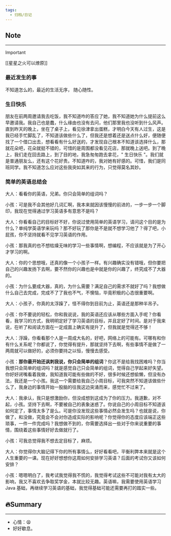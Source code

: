 ```yaml
---
tags:
  - 归档/日记
---
```


## Note

---

> [!Important]
> [[星星之火可以燎原]]

### 最近发生的事

不知道怎么的，最近的生活无序， 随心随性。

### 生日快乐

朋友在前两周邀请我去吃饭，我不知道咋的答应了她，我不知道她为什么提前这么早邀请我。我自己也是蠢，什么缘由也没有去问，他们那里我也没听到什么风声。直到昨天的晚上，坐在了桌子上，看见徐津拿出蛋糕，才明白今天有人过生，这是我已经手忙脚乱了，不知道该做些什么了，但我还是想着还是送点什么好，便随便找了一个借口出去，想看看有什么好送的，才发现自己根本不知道该选择什么，那就花朵吧，花朵就挺不错的，可惜的是周围都没看见花店，那就晚上送吧。到了晚上，我们走在回去路上，到了目的地，我急匆匆跑去拿花，" 生日快乐 "。我们就是普通朋友么，还有这个花好贵。不知道咋的，我对她有好感的。可惜，我们是同班同学。我不知道怎么应对这些我突如其来的行为，只觉得莫名其妙。

### 简单的英语总结会

大人：看看你的英语，兄弟。你只会简单的组词吗？

小孩：可是我不会其他好几词汇啊，我本来就因该慢慢的前进的，一步一步一个脚印，我现在觉得通过学习英语多有意思不是吗？

大人：你看看自己的目标好不好，你说过使用简单的英语学习，请问这个目的是为什么？单纯学英语学来玩吗？那不好玩了那你是不是就不想学习他了？得了吧，小屁孩，你不坚持就看不见学习英语的作用。

小孩：那我真的也不想枯燥无味的学习一些事情啊，想编程，不应该就是为了开心才学习的啊。

大人：你的个思想哦，还真的像一个小孩子一样。有兴趣确实没有错哦，但你要把自己的兴趣发扬下去啊，要不然你的兴趣也是中就是你的兴趣了，终究成不了大器的。

小孩：为什么要成大器，真的，为什么需要？满足自己的需求不就好了吗？我想做什么自己去完成，完成不了了我也不气，不懊恼，毕竟积极的心态很重要啊。

大人：小孩子，你真的太浮躁了，怪不得你到目前为止，英语还是那种半吊子。

小孩：你不要说的轻松，你和我说说，我的英语还应该从哪些方面入手呢？你看看，我学习的方式，我明明定好了学习英语的目标，并且定好了时间。是对于我来说，在听了和阅读方面在一定成面上确实有提升了，但我就是觉得还不够！

大人：浮躁，你看看那个人是一周成大名的，好吧，网络上的可能有。可哪有和你有什么关系呢？你都说了，你觉得有提升，那就坚持下去啊，有些事情不是做了一两周就可以做好的，必须你要持之以恒，慢慢去感受。

小孩：**那你最开始还讽刺我说，你只会简单的组词**？你这不是给我找困难吗？你当我想只会简单的组词吗？就是感觉自己只会简单的组词，觉得自己学起来好失望。你好好闭嘴看着我做，我知道我可能有些做的不好，很多时候还想偷懒，但没有办法，我还是一个小孩。我这一个需要给我自己小周目标，可我突然不知道该做些什么了，我身边的事情开始一股脑的往我这边突涌而来，感觉忙不过来了。

大人：我承认，我只是想激励你，但没成想到这成为了你的压力。我道歉，对不起，小孩。坚持下去啊，不要被自己的表象迷惑了。你说自己的小周目标不知道该如何定了，事情太多了是么。可是你没发现这些事情必然会发生吗？也就是说，你做了，和没做，究竟会不会对你造成实际的影响呢？你觉得你的态度应该端正这些琐事，一件一件完成吗？我想做不到的，你需要选择出一些对于你来说重要的事情，围绕着这些事情好好去做就行了。

小孩：可我总觉得我不想去定目标了，麻烦。

大人：你觉得你大脑记得下你的所有事情么，好好看看吧，平衡利弊本来就是这个人生重要的一课。现在好好想想你这周如何安排学习英语？后面的考试你又该如何安排？

小孩：嗯嗯明白了，我考试我觉得我不慌的，我觉得考试这些不可能对我有太大的影响，我又不喜欢去争取奖学金，本就比较无趣。英语嘛，我需要使用英语学习 Java 基础，再继续学习英语的基础，我觉得基础可能还需要再打的踏实一些。

## 🔥Summary

---
- 心情：😫
- 好好歇息。

